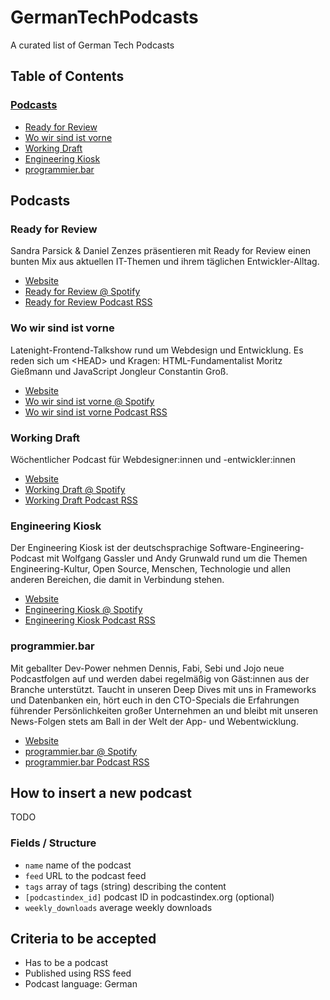 # GermanTechPodcasts

A curated list of German Tech Podcasts

## Table of Contents

### [Podcasts](#Podcasts)

<ul>
    <li><a href="#Ready%20for%20Review">Ready for Review</a></li>
    <li><a href="#Wo%20wir%20sind%20ist%20vorne">Wo wir sind ist vorne</a></li>
    <li><a href="#Working%20Draft">Working Draft</a></li>
    <li><a href="#Engineering%20Kiosk">Engineering Kiosk</a></li>
    <li><a href="#programmier.bar">programmier.bar</a></li>
</ul>

## Podcasts


<h3 id="ready-for-review">Ready for Review</h3>

Sandra Parsick &amp; Daniel Zenzes präsentieren mit Ready for Review einen bunten Mix aus aktuellen IT-Themen und ihrem täglichen Entwickler-Alltag.

* [Website](https://ready-for-review.dev/)
* [Ready for Review @ Spotify](https://open.spotify.com/show/7dxK2wi4ZMGEYO3UHhTSc4)
* [Ready for Review Podcast RSS](https://ready-for-review.podigee.io/feed/mp3)

<h3 id="wo-wir-sind-ist-vorne">Wo wir sind ist vorne</h3>

Latenight-Frontend-Talkshow rund um Webdesign und Entwicklung. Es reden sich um &lt;HEAD&gt; und Kragen: HTML-Fundamentalist Moritz Gießmann und JavaScript Jongleur Constantin Groß.

* [Website](https://wowirsindistvorne.show/)
* [Wo wir sind ist vorne @ Spotify](https://open.spotify.com/show/54K1DpiQYHBHSnIO6OzSKs)
* [Wo wir sind ist vorne Podcast RSS](https://wowirsindistvorne.show/feed/mp3/)

<h3 id="working-draft">Working Draft</h3>

Wöchentlicher Podcast für Webdesigner:innen und -entwickler:innen

* [Website](https://workingdraft.de/)
* [Working Draft @ Spotify](https://open.spotify.com/show/78iH7cIFzu1ejoB6aQUsIh)
* [Working Draft Podcast RSS](https://workingdraft.de/feed/)

<h3 id="engineering-kiosk">Engineering Kiosk</h3>

Der Engineering Kiosk ist der deutschsprachige Software-Engineering-Podcast mit Wolfgang Gassler und Andy Grunwald rund um die Themen Engineering-Kultur, Open Source, Menschen, Technologie und allen anderen Bereichen, die damit in Verbindung stehen.

* [Website](https://engineeringkiosk.dev/)
* [Engineering Kiosk @ Spotify](https://open.spotify.com/show/0tJRC0UsObPCWLmmzmOkIs)
* [Engineering Kiosk Podcast RSS](https://feeds.redcircle.com/0ecfdfd7-fda1-4c3d-9515-476727f9df5e)

<h3 id="programmier-bar">programmier.bar</h3>

Mit geballter Dev-Power nehmen Dennis, Fabi, Sebi und Jojo neue Podcastfolgen auf und werden dabei regelmäßig von Gäst:innen aus der Branche unterstützt. Taucht in unseren Deep Dives mit uns in Frameworks und Datenbanken ein, hört euch in den CTO-Specials die Erfahrungen führender Persönlichkeiten großer Unternehmen an und bleibt mit unseren News-Folgen stets am Ball in der Welt der App- und Webentwicklung.

* [Website](https://www.programmier.bar/podcast)
* [programmier.bar @ Spotify](https://open.spotify.com/show/0ik0sXv9paTQCeThcOLCCJ)
* [programmier.bar Podcast RSS](TODO)


## How to insert a new podcast

TODO

### Fields / Structure

- `name` name of the podcast
- `feed` URL to the podcast feed
- `tags` array of tags (string) describing the content
- `[podcastindex_id]` podcast ID in podcastindex.org  (optional)
- `weekly_downloads` average weekly downloads

## Criteria to be accepted

- Has to be a podcast
- Published using RSS feed
- Podcast language: German
